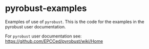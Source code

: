 # pyrobust-examples

Examples of use of `pyrobust`.  This is the code for the examples in the pyrobust user documentation.  

For `pyrobust` user documentation see: https://github.com/EPCCed/pyrobust/wiki/Home
